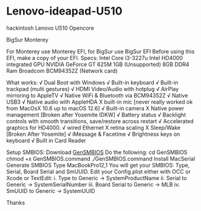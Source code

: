 # Lenovo-ideapad-U510

hackintosh
Lenovo U510 Opencore

BigSur
Monterey

For Monterey use Monterey EFI, for BigSur use BigSur EFI
Before using this EFI, make a copy of your EFI.
Specs:
Intel Core i3-3227u
Intel HD4000 integrated GPU
NVIDIA GeForce GT 625M 1GB (Unsupported)
8GB DDR4 Ram
Broadcom BCM94352Z (Network card)


What works:
√ Dual Boot with Windows
√ Built-in keyboard
√ Built-in trackpad (multi gestures)
√ HDMI Video/Audio with hotplug
√ AirPlay mirroring to AppleTV
√ Native WiFi & Bluetooth via BCM94352Z
√ Native USB3
√ Native audio with AppleHDA
X built-in mic [never really worked ok from MacOsX 10.6 up to macOS 12.6]
√ Built-in camera
X Native power management [Broken after Yosemite IDKW]
√ Battery status
√ Backlight controls with smooth transitions, save/restore across restart
√ Accelerated graphics for HD4000.
√ wired Ethernet
X retina scaling
X Sleep/Wake [Broken After Yosemite]
√ iMessage & Facetime
√ Brightness keys on keyboard
√ Built in Card Reader


Setup SMBIOS:
Download [GenSMBIOS](https://github.com/corpnewt/GenSMBIOS)
Do the following:
cd GenSMBIOS
chmod +x GenSMBIOS.command
./GenSMBIOS.command
Install MacSerial
Generate SMBIOS
Type MacBookPro12,1
You will get your SMBIOS: Type, Serial, Board Serial and SmUUID.
Edit your Config.plist either with OCC or Xcode or TextEdit:
i. Type to Generic -> SystemProductName
ii. Serial to Generic -> SystemSerialNumber
iii. Board Serial to Generic -> MLB
iv. SmUUID to Generic -> SystemUUID

Thanks
